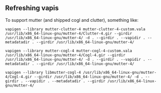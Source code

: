 Refreshing vapis
--------------

To support mutter (and shipped cogl and clutter), something like:

    vapigen --library mutter-clutter-4 mutter-clutter-4-custom.vala /usr/lib/x86_64-linux-gnu/mutter-4/Clutter-4.gir --girdir /usr/lib/x86_64-linux-gnu/mutter-4/ -d . --girdir . --vapidir . --metadatadir . --girdir /usr/lib/x86_64-linux-gnu/mutter-4/

    vapigen --library mutter-cogl-4 mutter-cogl-4-custom.vala /usr/lib/x86_64-linux-gnu/mutter-4/Cogl-4.gir --girdir /usr/lib/x86_64-linux-gnu/mutter-4/ -d . --girdir . --vapidir . --metadatadir . --girdir /usr/lib/x86_64-linux-gnu/mutter-4/

    vapigen --library libmutter-cogl-4 /usr/lib/x86_64-linux-gnu/mutter-4/Cogl-4.gir --girdir /usr/lib/x86_64-linux-gnu/mutter-4/ -d . --girdir . --vapidir . --metadatadir . --girdir /usr/lib/x86_64-linux-gnu/mutter-4/
